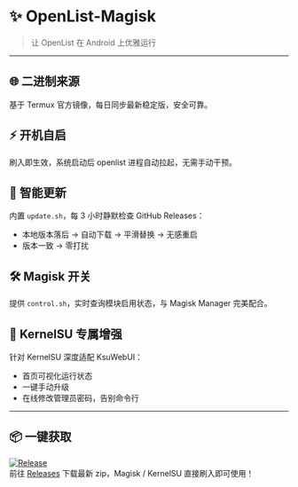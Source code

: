 # ✨ OpenList-Magisk  
> 让 OpenList 在 Android 上优雅运行

---

## 🌐 二进制来源  
基于 Termux 官方镜像，每日同步最新稳定版，安全可靠。

## ⚡ 开机自启  
刷入即生效，系统启动后 openlist 进程自动拉起，无需手动干预。

## 🔄 智能更新  
内置 `update.sh`，每 3 小时静默检查 GitHub Releases：  
- 本地版本落后 → 自动下载 → 平滑替换 → 无感重启  
- 版本一致 → 零打扰

## 🛠 Magisk 开关  
提供 `control.sh`，实时查询模块启用状态，与 Magisk Manager 完美配合。

## 🚀 KernelSU 专属增强  
针对 KernelSU 深度适配 KsuWebUI：  
- 首页可视化运行状态  
- 一键手动升级  
- 在线修改管理员密码，告别命令行

---

## 📦 一键获取  
[![Release](https://img.shields.io/github/v/release/你的用户名/OpenList-magisk?color=ff69b4&logo=github)](https://github.com/Lxapk/OpenList-magisk/releases/latest)  
前往 [Releases](https://github.com/Lxapk/OpenList-magisk/releases/latest) 下载最新 zip，Magisk / KernelSU 直接刷入即可使用！

